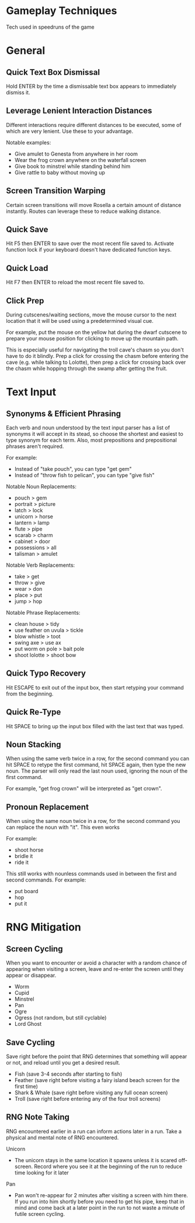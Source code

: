 # Gameplay Techniques
Tech used in speedruns of the game


# General

## Quick Text Box Dismissal
Hold ENTER by the time a dismissable text box appears to immediately dismiss it.

## Leverage Lenient Interaction Distances
Different interactions require different distances to be executed, some of which are very lenient. Use these to your advantage.

Notable examples:
- Give amulet to Genesta from anywhere in her room
- Wear the frog crown anywhere on the waterfall screen
- Give book to minstrel while standing behind him
- Give rattle to baby without moving up

## Screen Transition Warping
Certain screen transitions will move Rosella a certain amount of distance instantly. Routes can leverage these to reduce walking distance.

## Quick Save
Hit F5 then ENTER to save over the most recent file saved to. Activate function lock if your keyboard doesn't have dedicated function keys.

## Quick Load
Hit F7 then ENTER to reload the most recent file saved to.

## Click Prep
During cutscenes/waiting sections, move the mouse cursor to the next location that it will be used using a predetermined visual cue.

For example, put the mouse on the yellow hat during the dwarf cutscene to prepare your mouse position for clicking to move up the mountain path.

This is especially useful for navigating the troll cave's chasm so you don't have to do it blindly. Prep a click for crossing the chasm before entering the cave (e.g. while talking to Lolotte), then prep a click for crossing back over the chasm while hopping through the swamp after getting the fruit.


# Text Input 

## Synonyms & Efficient Phrasing
Each verb and noun understood by the text input parser has a list of synonyms it will accept in its stead, so choose the shortest and easiest to type synonym for each term. Also, most prepositions and prepositional phrases aren't required.

For example:
- Instead of "take pouch", you can type "get gem"
- Instead of "throw fish to pelican", you can type "give fish"

Notable Noun Replacements:
- pouch > gem
- portrait > picture
- latch > lock
- unicorn > horse
- lantern > lamp
- flute > pipe
- scarab > charm
- cabinet > door
- possessions > all
- talisman > amulet

Notable Verb Replacements:
- take > get 
- throw > give
- wear > don
- place > put
- jump > hop

Notable Phrase Replacements:
- clean house > tidy
- use feather on uvula > tickle
- blow whistle > toot
- swing axe > use ax
- put worm on pole > bait pole
- shoot lolotte > shoot bow

## Quick Typo Recovery
Hit ESCAPE to exit out of the input box, then start retyping your command from the beginning.

## Quick Re-Type
Hit SPACE to bring up the input box filled with the last text that was typed.

## Noun Stacking 
When using the same verb twice in a row, for the second command you can hit SPACE to retype the first command, hit SPACE again, then type the new noun. The parser will only read the last noun used, ignoring the noun of the first command.

For example, "get frog crown" will be interpreted as "get crown".

## Pronoun Replacement
When using the same noun twice in a row, for the second command you can replace the noun with "it". This even works 

For example:
- shoot horse
- bridle it
- ride it

This still works with nounless commands used in between the first and second commands. For example:
- put board
- hop
- put it


# RNG Mitigation

## Screen Cycling
When you want to encounter or avoid a character with a random chance of appearing when visiting a screen, leave and re-enter the screen until they appear or disappear.

- Worm
- Cupid
- Minstrel
- Pan
- Ogre
- Ogress (not random, but still cyclable)
- Lord Ghost

## Save Cycling
Save right before the point that RNG determines that something will appear or not, and reload until you get a desired result.

- Fish (save 3-4 seconds after starting to fish)
- Feather (save right before visiting a fairy island beach screen for the first time)
- Shark & Whale (save right before visiting any full ocean screen)
- Troll (save right before entering any of the four troll screens)

## RNG Note Taking
RNG encountered earlier in a run can inform actions later in a run. Take a physical and mental note of RNG encountered.

Unicorn
- The unicorn stays in the same location it spawns unless it is scared off-screen. Record where you see it at the beginning of the run to reduce time looking for it later

Pan 
- Pan won't re-appear for 2 minutes after visiting a screen with him there. If you run into him shortly before you need to get his pipe, keep that in mind and come back at a later point in the run to not waste a minute of futile screen cycling.
